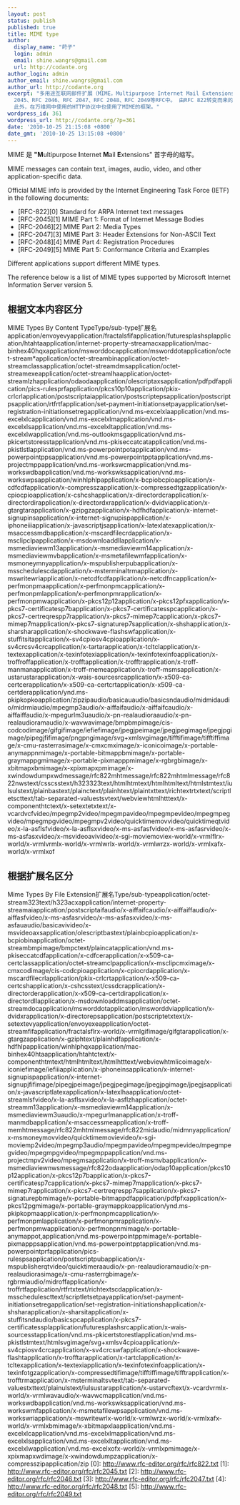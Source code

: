 ```yaml
---
layout: post
status: publish
published: true
title: MIME type
author:
  display_name: "莳子"
  login: admin
  email: shine.wangrs@gmail.com
  url: http://codante.org
author_login: admin
author_email: shine.wangrs@gmail.com
author_url: http://codante.org
excerpt: "多用途互联网邮件扩展（MIME，Multipurpose Internet Mail Extensions）是一个互联网标准，它扩展了电子邮件标准，使其能够支持非ASCII字符、二进制格式附件等多种格式的邮件消息。这个标准被定义在RFC
  2045、RFC 2046、RFC 2047、RFC 2048、RFC 2049等RFC中。 由RFC 822转变而来的RFC 2822，规定电子邮件标准并不允许在邮件消息中使用7位ASCII字符集以外的字符。正因如此，一些非英语字符消息和二进制文件，图像，声音等非文字消息都不能在电子邮件中传输。MIME规定了用于表示各种各样的数据类型的符号化方法。
  此外，在万维网中使用的HTTP协议中也使用了MIME的框架。"
wordpress_id: 361
wordpress_url: http://codante.org/?p=361
date: '2010-10-25 21:15:08 +0800'
date_gmt: '2010-10-25 13:15:08 +0800'
---
```



MIME 是 **"M**ultipurpose **I**nternet **M**ail **E**xtensions" 首字母的缩写。

MIME messages can contain text, images, audio, video, and other  application-specific data.

Official MIME info is provided by the Internet Engineering Task  Force (IETF) in the following documents:
* [RFC-822][0] Standard for  ARPA Internet text messages
* [RFC-2045][1] MIME Part    1: Format of Internet    Message Bodies
* [RFC-2046][2] MIME Part    2: Media Types
* [RFC-2047][3] MIME Part    3: Header    Extensions for Non-ASCII Text
* [RFC-2048][4] MIME Part    4: Registration    Procedures
* [RFC-2049][5] MIME Part    5: Conformance Criteria    and Examples

Different applications support different MIME types.

The reference below is a list of  MIME types supported by Microsoft Internet Information Server version 5\.

## 根据文本内容区分

MIME Types By Content TypeType/sub-type扩展名application/envoyevyapplication/fractalsfifapplication/futuresplashsplapplication/htahtaapplication/internet-property-streamacxapplication/mac-binhex40hqxapplication/msworddocapplication/msworddotapplication/octet-stream*application/octet-streambinapplication/octet-streamclassapplication/octet-streamdmsapplication/octet-streamexeapplication/octet-streamlhaapplication/octet-streamlzhapplication/odaodaapplication/olescriptaxsapplication/pdfpdfapplication/pics-rulesprfapplication/pkcs10p10application/pkix-crlcrlapplication/postscriptaiapplication/postscriptepsapplication/postscriptpsapplication/rtfrtfapplication/set-payment-initiationsetpayapplication/set-registration-initiationsetregapplication/vnd.ms-excelxlaapplication/vnd.ms-excelxlcapplication/vnd.ms-excelxlmapplication/vnd.ms-excelxlsapplication/vnd.ms-excelxltapplication/vnd.ms-excelxlwapplication/vnd.ms-outlookmsgapplication/vnd.ms-pkicertstoresstapplication/vnd.ms-pkiseccatcatapplication/vnd.ms-pkistlstlapplication/vnd.ms-powerpointpotapplication/vnd.ms-powerpointppsapplication/vnd.ms-powerpointpptapplication/vnd.ms-projectmppapplication/vnd.ms-workswcmapplication/vnd.ms-workswdbapplication/vnd.ms-workswksapplication/vnd.ms-workswpsapplication/winhlphlpapplication/x-bcpiobcpioapplication/x-cdfcdfapplication/x-compresszapplication/x-compressedtgzapplication/x-cpiocpioapplication/x-cshcshapplication/x-directordcrapplication/x-directordirapplication/x-directordxrapplication/x-dvidviapplication/x-gtargtarapplication/x-gzipgzapplication/x-hdfhdfapplication/x-internet-signupinsapplication/x-internet-signupispapplication/x-iphoneiiiapplication/x-javascriptjsapplication/x-latexlatexapplication/x-msaccessmdbapplication/x-mscardfilecrdapplication/x-msclipclpapplication/x-msdownloaddllapplication/x-msmediaviewm13application/x-msmediaviewm14application/x-msmediaviewmvbapplication/x-msmetafilewmfapplication/x-msmoneymnyapplication/x-mspublisherpubapplication/x-msschedulescdapplication/x-msterminaltrmapplication/x-mswritewriapplication/x-netcdfcdfapplication/x-netcdfncapplication/x-perfmonpmaapplication/x-perfmonpmcapplication/x-perfmonpmlapplication/x-perfmonpmrapplication/x-perfmonpmwapplication/x-pkcs12p12application/x-pkcs12pfxapplication/x-pkcs7-certificatesp7bapplication/x-pkcs7-certificatesspcapplication/x-pkcs7-certreqrespp7rapplication/x-pkcs7-mimep7capplication/x-pkcs7-mimep7mapplication/x-pkcs7-signaturep7sapplication/x-shshapplication/x-sharsharapplication/x-shockwave-flashswfapplication/x-stuffitsitapplication/x-sv4cpiosv4cpioapplication/x-sv4crcsv4crcapplication/x-tartarapplication/x-tcltclapplication/x-textexapplication/x-texinfotexiapplication/x-texinfotexinfoapplication/x-troffroffapplication/x-trofftapplication/x-trofftrapplication/x-troff-manmanapplication/x-troff-memeapplication/x-troff-msmsapplication/x-ustarustarapplication/x-wais-sourcesrcapplication/x-x509-ca-certcerapplication/x-x509-ca-certcrtapplication/x-x509-ca-certderapplication/ynd.ms-pkipkopkoapplication/zipzipaudio/basicauaudio/basicsndaudio/midmidaudio/midrmiaudio/mpegmp3audio/x-aiffaifaudio/x-aiffaifcaudio/x-aiffaiffaudio/x-mpegurlm3uaudio/x-pn-realaudioraaudio/x-pn-realaudioramaudio/x-wavwavimage/bmpbmpimage/cis-codcodimage/gifgifimage/iefiefimage/jpegjpeimage/jpegjpegimage/jpegjpgimage/pipegjfifimage/pngpngimage/svg+xmlsvgimage/tifftifimage/tifftiffimage/x-cmu-rasterrasimage/x-cmxcmximage/x-iconicoimage/x-portable-anymappnmimage/x-portable-bitmappbmimage/x-portable-graymappgmimage/x-portable-pixmapppmimage/x-rgbrgbimage/x-xbitmapxbmimage/x-xpixmapxpmimage/x-xwindowdumpxwdmessage/rfc822mhtmessage/rfc822mhtmlmessage/rfc822nwstext/csscsstext/h323323text/htmlhtmtext/htmlhtmltext/htmlstmtext/iulsulstext/plainbastext/plainctext/plainhtext/plaintxttext/richtextrtxtext/scriptletscttext/tab-separated-valuestsvtext/webviewhtmlhtttext/x-componenthtctext/x-setextetxtext/x-vcardvcfvideo/mpegmp2video/mpegmpavideo/mpegmpevideo/mpegmpegvideo/mpegmpgvideo/mpegmpv2video/quicktimemovvideo/quicktimeqtvideo/x-la-asflsfvideo/x-la-asflsxvideo/x-ms-asfasfvideo/x-ms-asfasrvideo/x-ms-asfasxvideo/x-msvideoavivideo/x-sgi-moviemoviex-world/x-vrmlflrx-world/x-vrmlvrmlx-world/x-vrmlwrlx-world/x-vrmlwrzx-world/x-vrmlxafx-world/x-vrmlxof

## 根据扩展名区分

Mime Types By File Extension扩展名Type/sub-typeapplication/octet-stream323text/h323acxapplication/internet-property-streamaiapplication/postscriptaifaudio/x-aiffaifcaudio/x-aiffaiffaudio/x-aiffasfvideo/x-ms-asfasrvideo/x-ms-asfasxvideo/x-ms-asfauaudio/basicavivideo/x-msvideoaxsapplication/olescriptbastext/plainbcpioapplication/x-bcpiobinapplication/octet-streambmpimage/bmpctext/plaincatapplication/vnd.ms-pkiseccatcdfapplication/x-cdfcerapplication/x-x509-ca-certclassapplication/octet-streamclpapplication/x-msclipcmximage/x-cmxcodimage/cis-codcpioapplication/x-cpiocrdapplication/x-mscardfilecrlapplication/pkix-crlcrtapplication/x-x509-ca-certcshapplication/x-cshcsstext/cssdcrapplication/x-directorderapplication/x-x509-ca-certdirapplication/x-directordllapplication/x-msdownloaddmsapplication/octet-streamdocapplication/msworddotapplication/msworddviapplication/x-dvidxrapplication/x-directorepsapplication/postscriptetxtext/x-setextevyapplication/envoyexeapplication/octet-streamfifapplication/fractalsflrx-world/x-vrmlgifimage/gifgtarapplication/x-gtargzapplication/x-gziphtext/plainhdfapplication/x-hdfhlpapplication/winhlphqxapplication/mac-binhex40htaapplication/htahtctext/x-componenthtmtext/htmlhtmltext/htmlhtttext/webviewhtmlicoimage/x-iconiefimage/iefiiiapplication/x-iphoneinsapplication/x-internet-signupispapplication/x-internet-signupjfifimage/pipegjpeimage/jpegjpegimage/jpegjpgimage/jpegjsapplication/x-javascriptlatexapplication/x-latexlhaapplication/octet-streamlsfvideo/x-la-asflsxvideo/x-la-asflzhapplication/octet-streamm13application/x-msmediaviewm14application/x-msmediaviewm3uaudio/x-mpegurlmanapplication/x-troff-manmdbapplication/x-msaccessmeapplication/x-troff-memhtmessage/rfc822mhtmlmessage/rfc822midaudio/midmnyapplication/x-msmoneymovvideo/quicktimemovievideo/x-sgi-moviemp2video/mpegmp3audio/mpegmpavideo/mpegmpevideo/mpegmpegvideo/mpegmpgvideo/mpegmppapplication/vnd.ms-projectmpv2video/mpegmsapplication/x-troff-msmvbapplication/x-msmediaviewnwsmessage/rfc822odaapplication/odap10application/pkcs10p12application/x-pkcs12p7bapplication/x-pkcs7-certificatesp7capplication/x-pkcs7-mimep7mapplication/x-pkcs7-mimep7rapplication/x-pkcs7-certreqrespp7sapplication/x-pkcs7-signaturepbmimage/x-portable-bitmappdfapplication/pdfpfxapplication/x-pkcs12pgmimage/x-portable-graymappkoapplication/ynd.ms-pkipkopmaapplication/x-perfmonpmcapplication/x-perfmonpmlapplication/x-perfmonpmrapplication/x-perfmonpmwapplication/x-perfmonpnmimage/x-portable-anymappot,application/vnd.ms-powerpointppmimage/x-portable-pixmapppsapplication/vnd.ms-powerpointpptapplication/vnd.ms-powerpointprfapplication/pics-rulespsapplication/postscriptpubapplication/x-mspublisherqtvideo/quicktimeraaudio/x-pn-realaudioramaudio/x-pn-realaudiorasimage/x-cmu-rasterrgbimage/x-rgbrmiaudio/midroffapplication/x-troffrtfapplication/rtfrtxtext/richtextscdapplication/x-msschedulescttext/scriptletsetpayapplication/set-payment-initiationsetregapplication/set-registration-initiationshapplication/x-shsharapplication/x-sharsitapplication/x-stuffitsndaudio/basicspcapplication/x-pkcs7-certificatessplapplication/futuresplashsrcapplication/x-wais-sourcesstapplication/vnd.ms-pkicertstorestlapplication/vnd.ms-pkistlstmtext/htmlsvgimage/svg+xmlsv4cpioapplication/x-sv4cpiosv4crcapplication/x-sv4crcswfapplication/x-shockwave-flashtapplication/x-trofftarapplication/x-tartclapplication/x-tcltexapplication/x-textexiapplication/x-texinfotexinfoapplication/x-texinfotgzapplication/x-compressedtifimage/tifftiffimage/tifftrapplication/x-trofftrmapplication/x-msterminaltsvtext/tab-separated-valuestxttext/plainulstext/iulsustarapplication/x-ustarvcftext/x-vcardvrmlx-world/x-vrmlwavaudio/x-wavwcmapplication/vnd.ms-workswdbapplication/vnd.ms-workswksapplication/vnd.ms-workswmfapplication/x-msmetafilewpsapplication/vnd.ms-workswriapplication/x-mswritewrlx-world/x-vrmlwrzx-world/x-vrmlxafx-world/x-vrmlxbmimage/x-xbitmapxlaapplication/vnd.ms-excelxlcapplication/vnd.ms-excelxlmapplication/vnd.ms-excelxlsapplication/vnd.ms-excelxltapplication/vnd.ms-excelxlwapplication/vnd.ms-excelxofx-world/x-vrmlxpmimage/x-xpixmapxwdimage/x-xwindowdumpzapplication/x-compresszipapplication/zip
[0]: http://www.rfc-editor.org/rfc/rfc822.txt
[1]: http://www.rfc-editor.org/rfc/rfc2045.txt
[2]: http://www.rfc-editor.org/rfc/rfc2046.txt
[3]: http://www.rfc-editor.org/rfc/rfc2047.txt
[4]: http://www.rfc-editor.org/rfc/rfc2048.txt
[5]: http://www.rfc-editor.org/rfc/rfc2049.txt